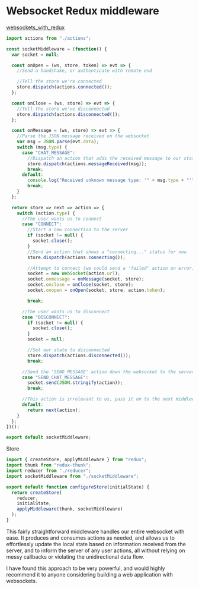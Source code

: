 # Websocket Redux middleware

[websockets_with_redux](https://exec64.co.uk/blog/websockets_with_redux/)

```js
import actions from "./actions";

const socketMiddleware = (function() {
  var socket = null;

  const onOpen = (ws, store, token) => evt => {
    //Send a handshake, or authenticate with remote end

    //Tell the store we're connected
    store.dispatch(actions.connected());
  };

  const onClose = (ws, store) => evt => {
    //Tell the store we've disconnected
    store.dispatch(actions.disconnected());
  };

  const onMessage = (ws, store) => evt => {
    //Parse the JSON message received on the websocket
    var msg = JSON.parse(evt.data);
    switch (msg.type) {
      case "CHAT_MESSAGE":
        //Dispatch an action that adds the received message to our state
        store.dispatch(actions.messageReceived(msg));
        break;
      default:
        console.log("Received unknown message type: '" + msg.type + "'");
        break;
    }
  };

  return store => next => action => {
    switch (action.type) {
      //The user wants us to connect
      case "CONNECT":
        //Start a new connection to the server
        if (socket != null) {
          socket.close();
        }
        //Send an action that shows a "connecting..." status for now
        store.dispatch(actions.connecting());

        //Attempt to connect (we could send a 'failed' action on error)
        socket = new WebSocket(action.url);
        socket.onmessage = onMessage(socket, store);
        socket.onclose = onClose(socket, store);
        socket.onopen = onOpen(socket, store, action.token);

        break;

      //The user wants us to disconnect
      case "DISCONNECT":
        if (socket != null) {
          socket.close();
        }
        socket = null;

        //Set our state to disconnected
        store.dispatch(actions.disconnected());
        break;

      //Send the 'SEND_MESSAGE' action down the websocket to the server
      case "SEND_CHAT_MESSAGE":
        socket.send(JSON.stringify(action));
        break;

      //This action is irrelevant to us, pass it on to the next middleware
      default:
        return next(action);
    }
  };
})();

export default socketMiddleware;
```

Store

```js
import { createStore, applyMiddleware } from "redux";
import thunk from "redux-thunk";
import reducer from "./reducer";
import socketMiddleware from "./socketMiddleware";

export default function configureStore(initialState) {
  return createStore(
    reducer,
    initialState,
    applyMiddleware(thunk, socketMiddleware)
  );
}
```

This fairly straightforward middleware handles our entire websocket with ease. It produces and consumes actions as needed, and allows us to effortlessly update the local state based on information received from the server, and to inform the server of any user actions, all without relying on messy callbacks or violating the unidirectional data flow.

I have found this approach to be very powerful, and would highly recommend it to anyone considering building a web application with websockets.
